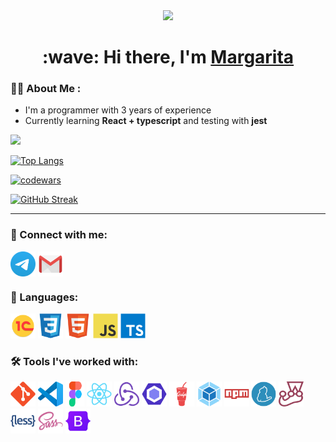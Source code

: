 <div id="header" align="center">
  <img src="https://media.giphy.com/media/zOvBKUUEERdNm/giphy.gif" width="500"/>
</div>
<h1 align="center">:wave: Hi there, I'm <a href="https://daniilshat.ru/" target="_blank">Margarita</a> </h1>

### :woman_technologist: About Me :

- I'm a programmer with 3 years of experience
- Currently learning **React + typescript** and testing with **jest**

<!-- - 📫 How to reach me **maragritatrenkina@gmail.com** -->

<!-- - 📄 Know about my experiences [**Habr Career (Ru)**](тут доделать ссылку) -->

![](https://github-profile-summary-cards.vercel.app/api/cards/profile-details?username=mtrenkina&theme=gruvbox)

[![Top Langs](https://github-readme-stats.vercel.app/api/top-langs/?username=anuraghazra&layout=compact)](https://github.com/anuraghazra/github-readme-stats)

[![codewars](https://www.codewars.com/users/rita_chuuu/badges/large)](https://www.codewars.com/users/rita_chuuu)

[![GitHub Streak](https://github-readme-streak-stats.herokuapp.com/?user=DenverCoder1)](https://git.io/streak-stats)

---

### :e-mail: Connect with me:
<p align="left">
<a href="https://t.me/rita_chuuu" target="_blank"><img align="center" src="https://github.com/mtrenkina/mtrenkina/blob/main/icons/Telegram.svg" alt="rita_chuuu" height="40" width="40" /></a>
<a href="mailto:maragritatrenkina@gmail.com" target="_blank"><img align="center" src="https://github.com/mtrenkina/mtrenkina/blob/main/icons/gmail.png" alt="gmail" height="40" width="40" /></a>
</p>

### :brain: Languages:
<p align="left"> 
<img src="https://github.com/mtrenkina/mtrenkina/blob/main/icons/1C.png" alt="1C" width="40" height="40"/> 
<img src="https://github.com/devicons/devicon/blob/master/icons/css3/css3-original.svg" alt="css3" width="40" height="40"/> 
<img src="https://github.com/devicons/devicon/blob/master/icons/html5/html5-original.svg" alt="html5" width="40" height="40"/> 
<img src="https://github.com/devicons/devicon/blob/master/icons/javascript/javascript-original.svg" alt="javascript" width="40" height="40"/>
<img src="https://github.com/devicons/devicon/blob/master/icons/typescript/typescript-original.svg" alt="typescript" width="40" height="40"/>

</p>

### :hammer_and_wrench: Tools I've worked with:
<p align="left"> 
<img src="https://github.com/devicons/devicon/blob/master/icons/git/git-original.svg" alt="git" width="40" height="40"/> 
<img src="https://github.com/devicons/devicon/blob/master/icons/vscode/vscode-original.svg" alt="vscode" width="40" height="40"/> 
<img src="https://github.com/devicons/devicon/blob/master/icons/figma/figma-original.svg" alt="figma" width="30" height="40"/>
<img src="https://github.com/devicons/devicon/blob/master/icons/react/react-original.svg" alt="react" width="40" height="40"/> 
<img src="https://github.com/devicons/devicon/blob/master/icons/redux/redux-original.svg" alt="redux" width="40" height="40"/>
<img src="https://github.com/devicons/devicon/blob/master/icons/eslint/eslint-original.svg" alt="eslint" width="40" height="40"/>
<img src="https://github.com/devicons/devicon/blob/master/icons/gulp/gulp-plain.svg" alt="gulp" width="40" height="40"/> 
<img src="https://github.com/devicons/devicon/blob/master/icons/webpack/webpack-original.svg" alt="webpack" width="40" height="40"/>
<img src="https://github.com/devicons/devicon/blob/master/icons/npm/npm-original-wordmark.svg" alt="npm" width="40" height="40"/> 
<img src="https://github.com/devicons/devicon/blob/master/icons/yarn/yarn-original.svg" alt="yarn" width="40" height="40"/> 
<img src="https://github.com/devicons/devicon/blob/master/icons/jest/jest-plain.svg" alt="jest" width="40" height="40"/>
<img src="https://github.com/devicons/devicon/blob/master/icons/less/less-plain-wordmark.svg" alt="less" width="40" height="40"/> 
<img src="https://github.com/devicons/devicon/blob/master/icons/sass/sass-original.svg" alt="sass" width="40" height="40"/>
<img src="https://github.com/devicons/devicon/blob/master/icons/bootstrap/bootstrap-original.svg" alt="bootstrap" width="40" height="40"/> 
</p>
